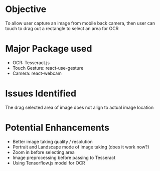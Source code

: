 # Objective
To allow user capture an image from mobile back camera, then user can touch to drag out a rectangle to select an area for OCR

# Major Package used
* OCR: Tesseract.js
* Touch Gesture: react-use-gesture
* Camera: react-webcam

# Issues Identified
The drag selected area of image does not align to actual image location

# Potential Enhancements
* Better image taking quality / resolution
* Portrait and Landscape mode of image taking (does it work now?)
* Zoom in before selecting area
* Image preprocessing before passing to Tesseract
* Using Tensorflow.js model for OCR
